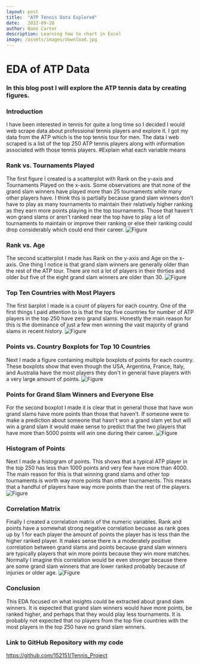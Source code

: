 ```yaml
---
layout: post
title:  "ATP Tennis Data Explored"
date:   2022-09-28
author: Nano Carter
description: Learning how to chart in Excel
image: /assets/images/download.jpg
---
```


# EDA of ATP Data
### In this blog post I will explore the ATP tennis data by creating figures.
### Introduction
I have been interested in tennis for quite a long time so I decided I would web scrape data about professional tennis players and explore it. I got my data from the ATP which is the top tennis tour for men. The data I web scraped is a list of the top 250 ATP tennis players along with information associated with those tennis players. #Explain what each variable means
### Rank vs. Tournaments Played
The first figure I created is a scatterplot with Rank on the y-axis and Tournaments Played on the x-axis. Some observations are that none of the grand slam winners have played more than 25 tournaments while many other players have. I think this is partially because grand slam winners don't have to play as many tournaments to maintain their relatively higher ranking as they earn more points playing in the top tournaments. Those that haven't won grand slams or aren't ranked near the top have to play a lot of tournaments to maintain or improve their ranking or else their ranking could drop considerably which could end their career.
![Figure](https://raw.githubusercontent.com/152151/stat386-projects/main/assets/images/figure.png)
### Rank vs. Age
The second scatterplot I made has Rank on the y-axis and Age on the x-axis. One thing I notice is that grand slam winners are generally older than the rest of the ATP tour. There are not a lot of players in their thirties and older but five of the eight grand slam winners are older than 30.
![Figure](https://raw.githubusercontent.com/152151/stat386-projects/main/assets/images/figure1.png)
### Top Ten Countries with Most Players
The first barplot I made is a count of players for each country. One of the first things I paid attention to is that the top five countries for number of ATP players in the top 250 have zero grand slams. Honestly the main reason for this is the dominance of just a few men winning the vast majority of grand slams in recent history.
![Figure](https://raw.githubusercontent.com/152151/stat386-projects/main/assets/images/figure7.png)
### Points vs. Country Boxplots for Top 10 Countries
Next I made a figure containing multiple boxplots of points for each country. These boxplots show that even though the USA, Argentina, France, Italy, and Australia have the most players they don't in general have players with a very large amount of points.
![Figure](https://raw.githubusercontent.com/152151/stat386-projects/main/assets/images/figure8.png)
### Points for Grand Slam Winners and Everyone Else
For the second boxplot I made it is clear that in general those that have won grand slams have more points than those that haven't. If someone were to make a prediction about someone that hasn't won a grand slam yet but will win a grand slam it would make sense to predict that the two players that have more than 5000 points will win one during their career.
![Figure](https://raw.githubusercontent.com/152151/stat386-projects/main/assets/images/figure4.png)
### Histogram of Points
Next I made a histogram of points. This shows that a typical ATP player in the top 250 has 
less than 1000 points and very few have more than 4000. The main reason for this is that winning grand slams and other top tournaments is worth way more points than other tournaments. This means that a handful of players have way more points than the rest of the players.
![Figure](https://raw.githubusercontent.com/152151/stat386-projects/main/assets/images/figure5.png)
### Correlation Matrix
Finally I created a correlation matrix of the numeric variables. Rank and points have a somewhat strong negative correlation becuase as rank goes up by 1 for each player the amount of points the player has is less than the higher ranked player. It makes sense there is a moderately positive correlation between grand slams and points because grand slam winners are typically players that win more points because they win more matches. Normally I imagine this correlation would be even stronger because there are some grand slam winners that are lower ranked probably because of injuries or older age.
![Figure](https://raw.githubusercontent.com/152151/stat386-projects/main/assets/images/figure6.png)
### Conclusion
This EDA focused on what insights could be extracted about grand slam winners. It is expected that grand slam winners would have more points, be ranked higher, and perhaps that they would play less tournaments. It is probably not expected that no players from the top five countries with the most players in the top 250 have no grand slam winners.

### Link to GitHub Repository with my code
https://github.com/152151/Tennis_Project
